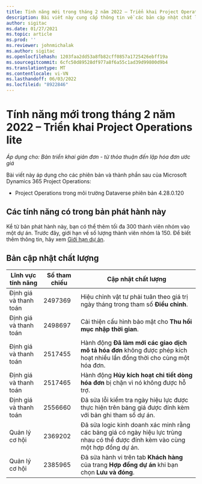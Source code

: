 ```yaml
---
title: Tính năng mới trong tháng 2 năm 2022 – Triển khai Project Operations lite
description: Bài viết này cung cấp thông tin về các bản cập nhật chất lượng có trong bản phát hành triển khai bản đơn giản Project Operations vào tháng 2 năm 2022.
author: sigitac
ms.date: 01/27/2021
ms.topic: article
ms.prod: ''
ms.reviewer: johnmichalak
ms.author: sigitac
ms.openlocfilehash: 1203faa2dd53a8fb82cff0857a1725426ebff19a
ms.sourcegitcommit: 6cfc50d89528df977a8f6a55c1ad39d99800d9b4
ms.translationtype: MT
ms.contentlocale: vi-VN
ms.lasthandoff: 06/03/2022
ms.locfileid: "8922846"
---
```

# <a name="whats-new-february-2022---project-operations-lite-deployment"></a>Tính năng mới trong tháng 2 năm 2022 – Triển khai Project Operations lite

_Áp dụng cho: Bản triển khai giản đơn - từ thỏa thuận đến lập hóa đơn ước giá_

Bài viết này áp dụng cho các phiên bản và thành phần sau của Microsoft Dynamics 365 Project Operations:

- Project Operations trong môi trường Dataverse phiên bản 4.28.0.120

## <a name="features-included-in-this-release"></a>Các tính năng có trong bản phát hành này

Kể từ bản phát hành này, bạn có thể thêm tối đa 300 thành viên nhóm vào một dự án. Trước đây, giới hạn về số lượng thành viên nhóm là 150. Để biết thêm thông tin, hãy xem [Giới hạn dự án](../../project-management/create-wbs.md#project-limitations).

## <a name="quality-updates"></a>Bản cập nhật chất lượng

| Lĩnh vực tính năng | Số tham chiếu | Cập nhật chất lượng |
| --- | --- | --- |
| Định giá và thanh toán | 2497369 | Hiệu chỉnh vật tư phải tuân theo giá trị ngày tháng trong tham số **Điều chỉnh**. |
| Định giá và thanh toán | 2498697 | Cải thiện cấu hình bảo mật cho **Thu hồi mục nhập thời gian**. |
| Định giá và thanh toán | 2517455 | Hành động **Đã làm mới các giao dịch mô tả hóa đơn** không được phép kích hoạt nhiều lần đồng thời cho cùng một hóa đơn. |
| Định giá và thanh toán | 2517465 | Hành động **Hủy kích hoạt chi tiết dòng hóa đơn** bị chặn vì nó không được hỗ trợ. |
| Định giá và thanh toán | 2556660 | Đã sửa lỗi kiểm tra ngày hiệu lực được thực hiện trên bảng giá được đính kèm với bản ghi tham số dự án. |
|   Quản lý cơ hội | 2369202 | Đã sửa logic kinh doanh xác minh rằng các bảng giá có ngày hiệu lực trùng nhau có thể được đính kèm vào cùng một hợp đồng dự án. |
|   Quản lý cơ hội | 2385965 | Đã sửa hành vi trên tab **Khách hàng** của trang **Hợp đồng dự án** khi bạn chọn **Lưu và đóng**. |
